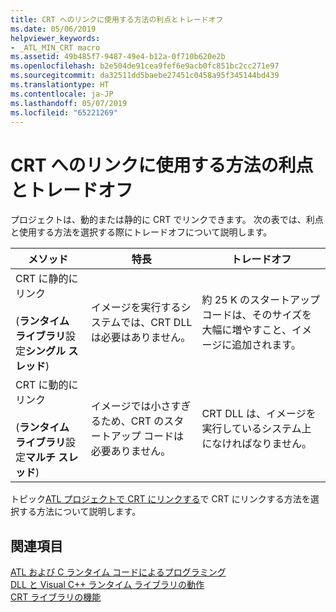 ```yaml
---
title: CRT へのリンクに使用する方法の利点とトレードオフ
ms.date: 05/06/2019
helpviewer_keywords:
- _ATL_MIN_CRT macro
ms.assetid: 49b485f7-9487-49e4-b12a-0f710b620e2b
ms.openlocfilehash: b2e504de91cea9fef6e9acb0fc851bc2cc271e97
ms.sourcegitcommit: da32511dd5baebe27451c0458a95f345144bd439
ms.translationtype: HT
ms.contentlocale: ja-JP
ms.lasthandoff: 05/07/2019
ms.locfileid: "65221269"
---
```

# <a name="benefits-and-tradeoffs-of-the-method-used-to-link-to-the-crt"></a>CRT へのリンクに使用する方法の利点とトレードオフ

プロジェクトは、動的または静的に CRT でリンクできます。 次の表では、利点と使用する方法を選択する際にトレードオフについて説明します。

|メソッド|特長|トレードオフ|
|------------|-------------|--------------|
|CRT に静的にリンク<br /><br /> (**ランタイム ライブラリ**設定**シングル スレッド**)|イメージを実行するシステムでは、CRT DLL は必要はありません。|約 25 K のスタートアップ コードは、そのサイズを大幅に増やすこと、イメージに追加されます。|
|CRT に動的にリンク<br /><br /> (**ランタイム ライブラリ**設定**マルチ スレッド**)|イメージでは小さすぎるため、CRT のスタートアップ コードは必要ありません。|CRT DLL は、イメージを実行しているシステム上になければなりません。|

トピック[ATL プロジェクトで CRT にリンクする](../atl/linking-to-the-crt-in-your-atl-project.md)で CRT にリンクする方法を選択する方法について説明します。

## <a name="see-also"></a>関連項目

[ATL および C ランタイム コードによるプログラミング](../atl/programming-with-atl-and-c-run-time-code.md)<br/>
[DLL と Visual C++ ランタイム ライブラリの動作](../build/run-time-library-behavior.md)<br/>
[CRT ライブラリの機能](../c-runtime-library/crt-library-features.md)
